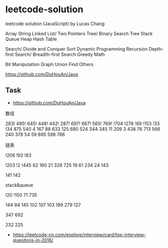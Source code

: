 # leetcode-solution

leetcode solution (JavaScript) by Lucas Chang



Array
String
Linked List/ Two Pointers
Tree/ Binary Search Tree
Stack
Queue
Heap
Hash Table

Search/ Divide and Conquer
Sort
Dynamic Programming
Recursion
Depth-first Search/ Breadth-first Search
Greedy
Math

Bit Manipulation
Graph
Union Find
Others

https://github.com/DuHouAn/Java

## Task

- <https://github.com/DuHouAn/Java>

数组

283! 485! 645! 448! 442! 287! 697! 667! 565! 769!
!704 !278 !69 !153 !33 !34 875 540 4
167 88 633 125 680 524 344 345 11
209 3 438 76 713
566 240 378 54 59 885 598 766



链表

!206 !92 !83

!203 !2 !445 82 160 21 328 725 19 61  234 24 143

141 142



stack&queue

!20 !150 71 735

144 94 145 102 107  103 199 279 127

347 692

232 225





- <https://leetcode-cn.com/explore/interview/card/top-interview-quesitons-in-2018/>

